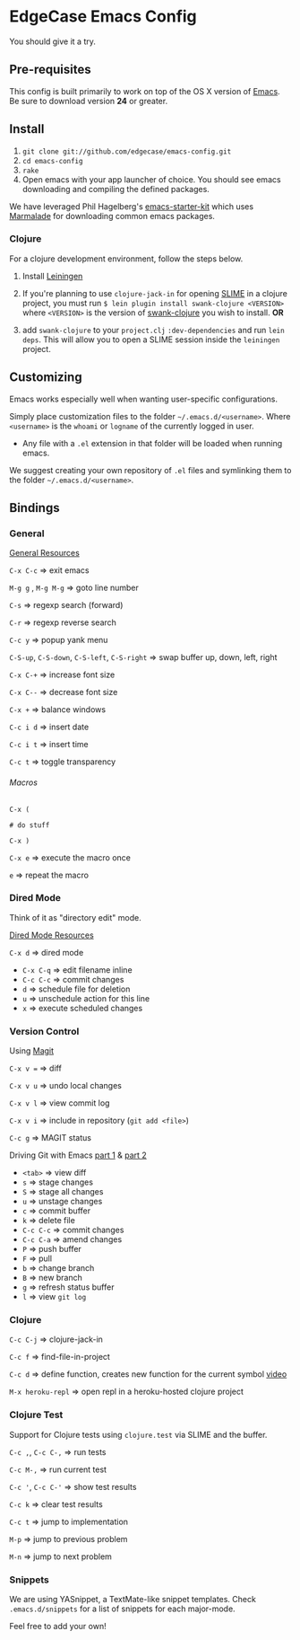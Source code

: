# EdgeCase Emacs Config

You should give it a try.

## Pre-requisites

This config is built primarily to work on top of the OS X version of [Emacs](http://emacsforosx.com/). Be sure to download version **24** or greater.

## Install

1. `git clone git://github.com/edgecase/emacs-config.git`
2. `cd emacs-config`
3. `rake`
4. Open emacs with your app launcher of choice. You should see emacs
downloading and compiling the defined packages.

We have leveraged Phil Hagelberg's
[emacs-starter-kit](https://github.com/technomancy/emacs-starter-kit)
which uses [Marmalade](http://marmalade-repo.org/) for downloading
common emacs packages.

### Clojure

For a clojure development environment, follow the steps below.

1. Install [Leiningen](https://github.com/technomancy/leiningen)

2. If you're planning to use `clojure-jack-in` for opening
[SLIME](http://common-lisp.net/project/slime/) in a clojure project,
you must run `$ lein plugin install
swank-clojure <VERSION>` where `<VERSION>` is the version of
[swank-clojure](https://github.com/technomancy/swank-clojure) you wish
to install. **OR**
3. add `swank-clojure` to your `project.clj` `:dev-dependencies` and
run `lein deps`. This will allow you to open a SLIME session inside
the `leiningen` project.

## Customizing

Emacs works especially well when wanting user-specific configurations.

Simply place customization files to the folder `~/.emacs.d/<username>`. Where `<username>` is the `whoami` or `logname` of the currently logged in user.

* Any file with a `.el` extension in that folder will be loaded when running emacs.

We suggest creating your own repository of `.el` files and symlinking
them to the folder `~/.emacs.d/<username>`.

## Bindings

### General

[General Resources](http://www.gnu.org/software/emacs/manual/html_node/emacs/index.html)

`C-x C-c` => exit emacs

`M-g g` , `M-g M-g` => goto line number

`C-s` => regexp search (forward)

`C-r` => regexp reverse search

`C-c y` => popup yank menu

`C-S-up`, `C-S-down`, `C-S-left`, `C-S-right`  => swap buffer up,
down, left, right

`C-x C-+` => increase font size

`C-x C--` => decrease font size

`C-x +` => balance windows

`C-c i d` => insert date

`C-c i t` => insert time

`C-c t` => toggle transparency

###### Macros

`C-x (`

`# do stuff`

`C-x )`

`C-x e` => execute the macro once

`e` => repeat the macro

### Dired Mode

Think of it as "directory edit" mode.

[Dired Mode Resources](http://www.gnu.org/software/emacs/manual/html_node/emacs/Dired.html)

`C-x d` => dired mode

* `C-x C-q` => edit filename inline
* `C-c C-c` => commit changes
* `d` => schedule file for deletion
* `u` => unschedule action for this line
* `x` => execute scheduled changes

### Version Control

Using [Magit](http://daemianmack.com/magit-cheatsheet.html)

`C-x v =` => diff

`C-x v u` => undo local changes

`C-x v l` => view commit log

`C-x v i` => include in repository (`git add <file>`)

`C-c g` => MAGIT status

Driving Git with Emacs
[part 1](http://blog.jr0cket.co.uk/2012/12/driving-git-with-emacs-pure-magic-with.html)
& [part 2](http://blog.jr0cket.co.uk/2012/12/driving-git-with-emacs-part-two-may-log.html)

* `<tab>` => view diff
* `s` => stage changes
* `S` => stage all changes
* `u` => unstage changes
* `c` => commit buffer
* `k` => delete file
* `C-c C-c` => commit changes
* `C-c C-a` => amend changes
* `P` => push buffer
* `F` => pull
* `b` => change branch
* `B` => new branch
* `g` => refresh status buffer
* `l` => view `git log`

### Clojure

`C-c C-j` => clojure-jack-in

`C-c f` => find-file-in-project

`C-c d` => define function, creates new function for the current
symbol [video](http://www.youtube.com/watch?v=D2s_d9gvNVI)

`M-x heroku-repl` => open repl in a heroku-hosted clojure project

### Clojure Test

Support for Clojure tests using `clojure.test` via SLIME and the
buffer.

`C-c ,`, `C-c C-,` => run tests

`C-c M-,` => run current test

`C-c '`, `C-c C-'` => show test results

`C-c k` => clear test results

`C-c t` => jump to implementation

`M-p` => jump to previous problem

`M-n` => jump to next problem

### Snippets ###

We are using YASnippet, a TextMate-like snippet templates. Check
`.emacs.d/snippets` for a list of snippets for each major-mode.

Feel free to add your own!
